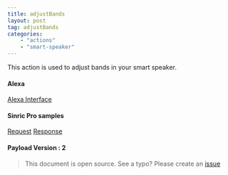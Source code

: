 ```yaml
---
title: adjustBands
layout: post
tag: adjustBands
categories: 
    - "actions"
    - "smart-speaker"
---
```


This action is used to adjust bands in your smart speaker.

#### Alexa
[Alexa Interface](https://developer.amazon.com/docs/device-apis/alexa-equalizercontroller.html#adjustbands)

#### Sinric Pro samples
[Request](https://github.com/sinricpro/sample_messages/blob/master/19_AdjustBands/01_Request.json)
[Response](https://github.com/sinricpro/sample_messages/blob/master/19_AdjustBands/02_Response.json)

#### Payload Version : 2

> This document is open source. See a typo? Please create an [issue](https://github.com/sinricpro/help-docs)
